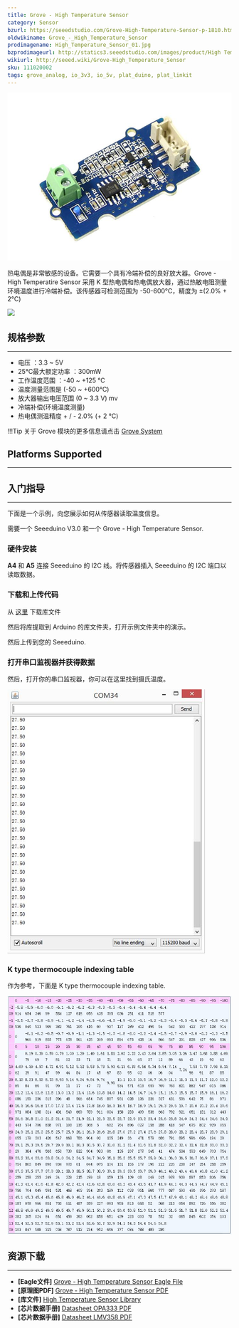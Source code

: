 ```yaml
---
title: Grove - High Temperature Sensor
category: Sensor
bzurl: https://seeedstudio.com/Grove-High-Temperature-Sensor-p-1810.html
oldwikiname: Grove_-_High_Temperature_Sensor
prodimagename: High_Temperature_Sensor_01.jpg
bzprodimageurl: http://statics3.seeedstudio.com/images/product/High Temperature Sensor.jpg
wikiurl: http://seeed.wiki/Grove-High_Temperature_Sensor
sku: 111020002
tags: grove_analog, io_3v3, io_5v, plat_duino, plat_linkit
---
```


![](https://raw.githubusercontent.com/SeeedDocument/Grove-High_Temperature_Sensor/master/img/High_Temperature_Sensor_01.jpg)

热电偶是非常敏感的设备。它需要一个具有冷端补偿的良好放大器。Grove - High Temperatire Sensor 采用 K 型热电偶和热电偶放大器，通过热敏电阻测量环境温度进行冷端补偿。该传感器可检测范围为 -50-600°C，精度为 ±(2.0% + 2°C)

[![](https://github.com/SeeedDocument/wiki_chinese/raw/master/docs/images/click_to_buy.PNG)](https://item.taobao.com/item.htm?spm=a230r.1.14.15.50e46bedwRG2Bv&id=45476571780&ns=1&abbucket=1#detail)

## 规格参数
--------------

-   电压 ：3.3 ~ 5V
-   25℃最大额定功率 ：300mW
-   工作温度范围 ：-40 ~ +125 ℃
-   温度测量范围是 (-50 ~ +600℃)
-   放大器输出电压范围 (0 ~ 3.3 V) mv
-   冷端补偿(环境温度测量)
-   热电偶测温精度 + / - 2.0% (+ 2 ℃)

!!!Tip
    关于 Grove 模块的更多信息请点击 [Grove System](http://seeed.wiki/Grove_System/)

## Platforms Supported
-------------------

## 入门指导
---------------

下面是一个示例，向您展示如何从传感器读取温度信息。

需要一个 Seeeduino V3.0 和一个 Grove - High Temperature Sensor.

### 硬件安装

**A4** 和 **A5** 连接 Seeeduino 的 I2C 线。将传感器插入 Seeeduino 的 I2C 端口以读取数据。

### 下载和上传代码

从 [这里](https://github.com/Seeed-Studio/Grove_HighTemp_Sensor/archive/master.zip) 下载库文件

然后将库提取到 Arduino 的库文件夹，打开示例文件夹中的演示。

然后上传到您的 Seeeduino.

### 打开串口监视器并获得数据

然后，打开你的串口监视器，你可以在这里找到摄氏温度。

![](https://raw.githubusercontent.com/SeeedDocument/Grove-High_Temperature_Sensor/master/img/Htsdata.jpg)

### K type thermocouple indexing table

作为参考，下面是 K type thermocouple indexing table.

![](https://raw.githubusercontent.com/SeeedDocument/Grove-High_Temperature_Sensor/master/img/Ktype.jpg)

## 资源下载
--------

-   **[Eagle文件]** [Grove - High Temperature Sensor Eagle File](https://raw.githubusercontent.com/SeeedDocument/Grove-High_Temperature_Sensor/master/res/Grove-High_Temperature_Sensor_v1.0_20140225.zip)
-   **[原理图PDF]** [Grove - High Temperature Sensor PDF](https://raw.githubusercontent.com/SeeedDocument/Grove-High_Temperature_Sensor/master/res/Grove-High_Temperature_Sensor_v1.0.pdf)
-   **[库文件]** [High Temperature Sensor Library](https://github.com/Seeed-Studio/Grove_HighTemp_Sensor)
-   **[芯片数据手册]** [Datasheet OPA333 PDF](http://www.ti.com/lit/ds/symlink/opa333.pdf)
-   **[芯片数据手册]** [Datasheet LMV358 PDF](https://raw.githubusercontent.com/SeeedDocument/Grove-High_Temperature_Sensor/master/res/Lmv358.pdf)


<!-- This Markdown file was created from http://www.seeedstudio.com/wiki/Grove_-_High_Temperature_Sensor -->
